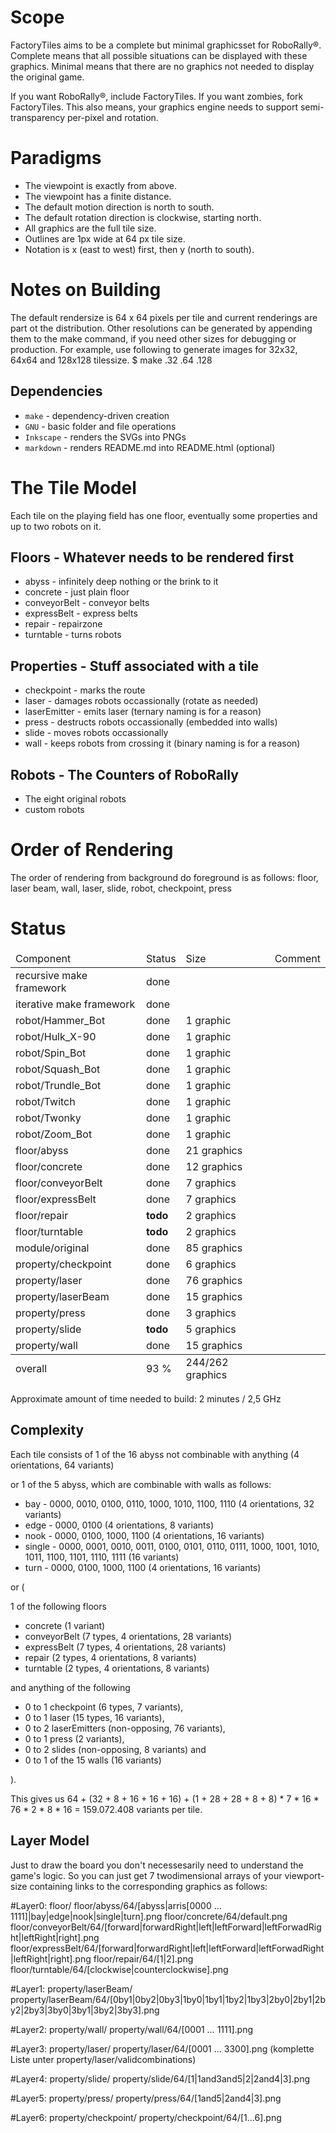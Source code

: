 Scope
=====

FactoryTiles aims to be a complete but minimal graphicsset for RoboRally®.
Complete means that all possible situations can be displayed with these graphics.
Minimal means that there are no graphics not needed to display the original game.

If you want RoboRally®, include FactoryTiles. If you want zombies, fork FactoryTiles.
This also means, your graphics engine needs to support semi-transparency per-pixel and rotation.

Paradigms
=========

* The viewpoint is exactly from above.
* The viewpoint has a finite distance.
* The default motion direction is north to south.
* The default rotation direction is clockwise, starting north.
* All graphics are the full tile size.
* Outlines are 1px wide at 64 px tile size.
* Notation is x (east to west) first, then y (north to south).

Notes on Building
=================

The default rendersize is 64 x 64 pixels per tile and current renderings are part ot the distribution.
Other resolutions can be generated by appending them to the make command, if you need other sizes for debugging or production.
For example, use following to generate images for 32x32, 64x64 and 128x128 tilessize.
    $ make .32 .64 .128

Dependencies
------------

* `make` - dependency-driven creation
* `GNU` - basic folder and file operations
* `Inkscape` - renders the SVGs into PNGs
* `markdown` - renders README.md into README.html (optional)

The Tile Model
==============

Each tile on the playing field has one floor, eventually some properties and up to two robots on it.


Floors - Whatever needs to be rendered first
--------------------------------------------

* abyss - infinitely deep nothing or the brink to it
* concrete - just plain floor
* conveyorBelt - conveyor belts
* expressBelt - express belts
* repair - repairzone
* turntable - turns robots

Properties - Stuff associated with a tile
-----------------------------------------

* checkpoint - marks the route
* laser - damages robots occassionally (rotate as needed)
* laserEmitter - emits laser (ternary naming is for a reason)
* press - destructs robots occassionally (embedded into walls)
* slide - moves robots occassionally
* wall - keeps robots from crossing it (binary naming is for a reason)

Robots - The Counters of RoboRally
----------------------------------

* The eight original robots
* custom robots

Order of Rendering
==================

The order of rendering from background do foreground is as follows:
floor, laser beam, wall, laser, slide, robot, checkpoint, press

Status
======

<table>
    <thead>
        <tr>
            <td>Component</td> <td>Status</td> <td>Size</td> <td>Comment</td>
        </tr>
    </thead>
    <tbody>
        <tr>
            <td>recursive make framework</td> <td>done</td> <td></td>
        </tr>
        <tr>
            <td>iterative make framework</td> <td>done</td> <td></td>
        </tr>
        <tr>
            <td>robot/Hammer_Bot</td> <td>done</td> <td>1 graphic</td>
        </tr>
        <tr>
            <td>robot/Hulk_X-90</td> <td>done</td> <td>1 graphic</td>
        </tr>
        <tr>
            <td>robot/Spin_Bot</td> <td>done</td> <td>1 graphic</td>
        </tr>
        <tr>
            <td>robot/Squash_Bot</td> <td>done</td> <td>1 graphic</td>
        </tr>
        <tr>
            <td>robot/Trundle_Bot</td> <td>done</td> <td>1 graphic</td>
        </tr>
        <tr>
            <td>robot/Twitch</td> <td>done</td> <td>1 graphic</td>
        </tr>
        <tr>
            <td>robot/Twonky</td> <td>done</td> <td>1 graphic</td>
        </tr>
        <tr>
            <td>robot/Zoom_Bot</td> <td>done</td> <td>1 graphic</td>
        </tr>
        <tr>
            <td>floor/abyss</td> <td>done</td> <td>21 graphics</td>
        </tr>
        <tr>
            <td>floor/concrete</td> <td>done</td> <td>12 graphics</td>
        </tr>
        <tr>
            <td>floor/conveyorBelt</td> <td>done</td> <td>7 graphics</td>
        </tr>
        <tr>
            <td>floor/expressBelt</td> <td>done</td> <td>7 graphics</td>
        </tr>
        <tr>
            <td>floor/repair</td> <td><b>todo</b></td> <td>2 graphics</td>
        </tr>
        <tr>
            <td>floor/turntable</td> <td><b>todo</b></td> <td>2 graphics</td>
        </tr>
        <tr>
            <td>module/original</td> <td>done</td> <td>85 graphics</td>
        </tr>
        <tr>
            <td>property/checkpoint</td> <td>done</td> <td>6 graphics</td>
        </tr>
        <tr>
            <td>property/laser</td> <td>done</td> <td>76 graphics</td>
        </tr>
        <tr>
            <td>property/laserBeam</td> <td>done</td> <td>15 graphics</td>
        </tr>
        <tr>
            <td>property/press</td> <td>done</td> <td>3 graphics</td>
        </tr>
        <tr>
            <td>property/slide</td> <td><b>todo</b></td> <td>5 graphics</td>
        </tr>
        <tr>
            <td>property/wall</td> <td>done</td> <td>15 graphics</td>
        </tr>
    </tbody>
    <tfoot>
        <tr>
            <td>overall</td> <td>93 %</td> <td>244/262 graphics</td>
        </tr>
    <tfoot>
</table>

Approximate amount of time needed to build: 2 minutes / 2,5 GHz

Complexity
----------

Each tile consists of 1 of the 16 abyss not combinable with anything (4 orientations, 64 variants)

or 1 of the 5 abyss, which are combinable with walls as follows:

* bay - 0000, 0010, 0100, 0110, 1000, 1010, 1100, 1110 (4 orientations, 32 variants)
* edge - 0000, 0100 (4 orientations, 8 variants)
* nook - 0000, 0100, 1000, 1100 (4 orientations, 16 variants)
* single - 0000, 0001, 0010, 0011, 0100, 0101, 0110, 0111, 1000, 1001, 1010, 1011, 1100, 1101, 1110, 1111 (16 variants)
* turn - 0000, 0100, 1000, 1100 (4 orientations, 16 variants)

or (

1 of the following floors

* concrete (1 variant)
* conveyorBelt (7 types, 4 orientations, 28 variants)
* expressBelt (7 types, 4 orientations, 28 variants)
* repair (2 types, 4 orientations, 8 variants)
* turntable (2 types, 4 orientations, 8 variants)

and anything of the following

* 0 to 1 checkpoint (6 types, 7 variants),
* 0 to 1 laser (15 types, 16 variants),
* 0 to 2 laserEmitters (non-opposing, 76 variants),
* 0 to 1 press (2 variants),
* 0 to 2 slides (non-opposing, 8 variants) and
* 0 to 1 of the 15 walls (16 variants)

).

This gives us 64 + (32 + 8 + 16 + 16 + 16) + (1 + 28 + 28 + 8 + 8) * 7 * 16 * 76 * 2 * 8 * 16 = 159.072.408 variants per tile.

Layer Model
-----------

Just to draw the board you don't necessesarily need to understand the game's logic.
So you can just get 7 twodimensional arrays of your viewport-size containing links to the corresponding graphics as follows:

#Layer0: floor/
floor/abyss/64/[abyss|arris[0000 … 1111]|bay|edge|nook|single|turn].png
floor/concrete/64/default.png
floor/conveyorBelt/64/[forward|forwardRight|left|leftForward|leftForwadRight|leftRight|right].png
floor/expressBelt/64/[forward|forwardRight|left|leftForward|leftForwadRight|leftRight|right].png
floor/repair/64/[1|2].png
floor/turntable/64/[clockwise|counterclockwise].png

#Layer1: property/laserBeam/
property/laserBeam/64/[0by1|0by2|0by3|1by0|1by1|1by2|1by3|2by0|2by1|2by2|2by3|3by0|3by1|3by2|3by3].png

#Layer2: property/wall/
property/wall/64/[0001 … 1111].png

#Layer3: property/laser/
property/laser/64/[0001 … 3300].png (komplette Liste unter property/laser/validcombinations)

#Layer4: property/slide/
property/slide/64/[1|1and3and5|2|2and4|3].png

#Layer5: property/press/
property/press/64/[1and5|2and4|3].png

#Layer6: property/checkpoint/
property/checkpoint/64/[1…6].png
